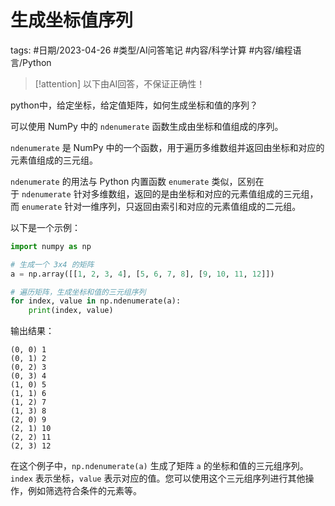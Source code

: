 # 生成坐标值序列


tags: #日期/2023-04-26 #类型/AI问答笔记 #内容/科学计算 #内容/编程语言/Python 



> [!attention]
> 以下由AI回答，不保证正确性！





python中，给定坐标，给定值矩阵，如何生成坐标和值的序列？

可以使用 NumPy 中的 `ndenumerate` 函数生成由坐标和值组成的序列。

`ndenumerate` 是 NumPy 中的一个函数，用于遍历多维数组并返回由坐标和对应的元素值组成的三元组。

`ndenumerate` 的用法与 Python 内置函数 `enumerate` 类似，区别在于 `ndenumerate` 针对多维数组，返回的是由坐标和对应的元素值组成的三元组，而 `enumerate` 针对一维序列，只返回由索引和对应的元素值组成的二元组。

以下是一个示例：

```python
import numpy as np

# 生成一个 3x4 的矩阵
a = np.array([[1, 2, 3, 4], [5, 6, 7, 8], [9, 10, 11, 12]])

# 遍历矩阵，生成坐标和值的三元组序列
for index, value in np.ndenumerate(a):
    print(index, value)
```

输出结果：


```text
(0, 0) 1
(0, 1) 2
(0, 2) 3
(0, 3) 4
(1, 0) 5
(1, 1) 6
(1, 2) 7
(1, 3) 8
(2, 0) 9
(2, 1) 10
(2, 2) 11
(2, 3) 12
```

在这个例子中，`np.ndenumerate(a)` 生成了矩阵 `a` 的坐标和值的三元组序列。`index` 表示坐标，`value` 表示对应的值。您可以使用这个三元组序列进行其他操作，例如筛选符合条件的元素等。
